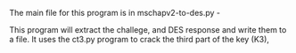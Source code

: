 
The main file for this program is in mschapv2-to-des.py - 

This program will extract the challege, and DES response and write them to a file. It uses the ct3.py program to crack the third part of the key (K3), 


